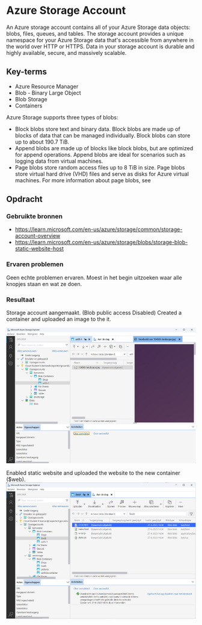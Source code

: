 # Azure Storage Account
An Azure storage account contains all of your Azure Storage data objects: blobs, files, queues, and tables. The storage account provides a unique namespace for your Azure Storage data that's accessible from anywhere in the world over HTTP or HTTPS. Data in your storage account is durable and highly available, secure, and massively scalable.

## Key-terms
- Azure Resource Manager
- Blob - Binary Large Object
- Blob Storage
- Containers

Azure Storage supports three types of blobs:
- Block blobs store text and binary data. Block blobs are made up of blocks of data that can be managed individually. Block blobs can store up to about 190.7 TiB.
- Append blobs are made up of blocks like block blobs, but are optimized for append operations. Append blobs are ideal for scenarios such as logging data from virtual machines.
- Page blobs store random access files up to 8 TiB in size. Page blobs store virtual hard drive (VHD) files and serve as disks for Azure virtual machines. For more information about page blobs, see

## Opdracht
### Gebruikte bronnen
- https://learn.microsoft.com/en-us/azure/storage/common/storage-account-overview
- https://learn.microsoft.com/en-us/azure/storage/blobs/storage-blob-static-website-host

### Ervaren problemen
Geen echte problemen ervaren. Moest in het begin uitzoeken waar alle knopjes staan en wat ze doen. 

### Resultaat

Storage account aangemaakt. (Blob public access Disabled)
Created a container and uploaded an image to the it.

![Image](https://github.com/techgrounds/techgrounds-kaman/blob/main/00_includes/AZ-05_screen01.png)

Enabled static website and uploaded the website to the new container ($web).
![Image](https://github.com/techgrounds/techgrounds-kaman/blob/main/00_includes/AZ-05_screen02.png)